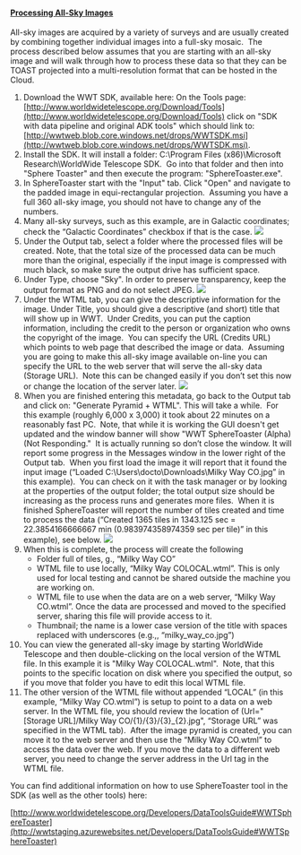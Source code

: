 #### [Processing All-Sky Images](#processingallskyimages)

All-sky images are acquired by a variety of surveys and are usually created by combining together individual images into a full-sky mosaic.  The process described below assumes that you are starting with an all-sky image and will walk through how to process these data so that they can be TOAST projected into a multi-resolution format that can be hosted in the Cloud.

1.  Download the WWT SDK, available here: On the Tools page: [http://www.worldwidetelescope.org/Download/Tools](http://www.worldwidetelescope.org/Download/Tools) click on "SDK with data pipeline and original ADK tools" which should link to: [http://wwtweb.blob.core.windows.net/drops/WWTSDK.msi](http://wwtweb.blob.core.windows.net/drops/WWTSDK.msi).
2.  Install the SDK. It will install a folder: C:\Program Files (x86)\Microsoft Research\WorldWide Telescope SDK.  Go into that folder and then into "Sphere Toaster" and then execute the program: "SphereToaster.exe".
3.  In SphereToaster start with the "Input" tab. Click "Open" and navigate to the padded image in equi-rectangular projection.  Assuming you have a full 360 all-sky image, you should not have to change any of the numbers.
4.  Many all-sky surveys, such as this example, are in Galactic coordinates; check the “Galactic Coordinates” checkbox if that is the case.
    ![](https://cloud.githubusercontent.com/assets/9676722/12994470/9384419e-d0e6-11e5-804e-321bfd1514f4.jpg)
5.  Under the Output tab, select a folder where the processed files will be created. Note, that the total size of the processed data can be much more than the original, especially if the input image is compressed with much black, so make sure the output drive has sufficient space.
6.  Under Type, choose "Sky". In order to preserve transparency, keep the output format as PNG and do not select JPEG.
    ![](https://cloud.githubusercontent.com/assets/9676722/12994471/93855a0c-d0e6-11e5-8886-9427016d9409.jpg)
7.  Under the WTML tab, you can give the descriptive information for the image. Under Title, you should give a descriptive (and short) title that will show up in WWT.  Under Credits, you can put the caption information, including the credit to the person or organization who owns the copyright of the image.  You can specify the URL (Credits URL) which points to web page that described the image or data.  Assuming you are going to make this all-sky image available on-line you can specify the URL to the web server that will serve the all-sky data (Storage URL).  Note this can be changed easily if you don’t set this now or change the location of the server later.
    ![](https://cloud.githubusercontent.com/assets/9676722/12994472/93863fd0-d0e6-11e5-81e0-0d5039bcaad7.jpg)
8.  When you are finished entering this metadata, go back to the Output tab and click on: "Generate Pyramid + WTML". This will take a while.  For this example (roughly 6,000 x 3,000) it took about 22 minutes on a reasonably fast PC.  Note, that while it is working the GUI doesn't get updated and the window banner will show "WWT SphereToaster (Alpha) (Not Responding."  It is actually running so don’t close the window. It will report some progress in the Messages window in the lower right of the Output tab.  When you first load the image it will report that it found the input image (“Loaded C:\Users\docto\Downloads\Milky Way CO.jpg” in this example).  You can check on it with the task manager or by looking at the properties of the output folder; the total output size should be increasing as the process runs and generates more files.  When it is finished SphereToaster will report the number of tiles created and time to process the data (“Created 1365 tiles in 1343.125 sec = 22.3854166666667 min (0.983974358974359 sec per tile)” in this example), see below.
    ![](https://cloud.githubusercontent.com/assets/9676722/12994469/93838470-d0e6-11e5-9bd4-c157c2e06c1d.jpg)
9.  When this is complete, the process will create the following
    *   Folder full of tiles, g., “Milky Way CO”
    *   WTML file to use locally, “Milky Way COLOCAL.wtml”. This is only used for local testing and cannot be shared outside the machine you are working on.
    *   WTML file to use when the data are on a web server, “Milky Way CO.wtml”. Once the data are processed and moved to the specified server, sharing this file will provide access to it.
    *   Thumbnail; the name is a lower case version of the title with spaces replaced with underscores (e.g.,, “milky_way_co.jpg”)
10.  You can view the generated all-sky image by starting WorldWide Telescope and then double-clicking on the local version of the WTML file. In this example it is "Milky Way COLOCAL.wtml".  Note, that this points to the specific location on disk where you specified the output, so if you move that folder you have to edit this local WTML file.
11.  The other version of the WTML file without appended “LOCAL” (in this example, “Milky Way CO.wtml”) is setup to point to a data on a web server. In the WTML file, you should review the location of (Url="[Storage URL]/Milky Way CO/{1}/{3}/{3}_{2}.jpg", “Storage URL” was specified in the WTML tab).  After the image pyramid is created, you can move it to the web server and then use the “Milky Way CO.wtml” to access the data over the web. If you move the data to a different web server, you need to change the server address in the Url tag in the WTML file.

You can find additional information on how to use SphereToaster tool in the SDK (as well as the other tools) here:

[http://www.worldwidetelescope.org/Developers/DataToolsGuide#WWTSphereToaster](http://wwtstaging.azurewebsites.net/Developers/DataToolsGuide#WWTSphereToaster)
